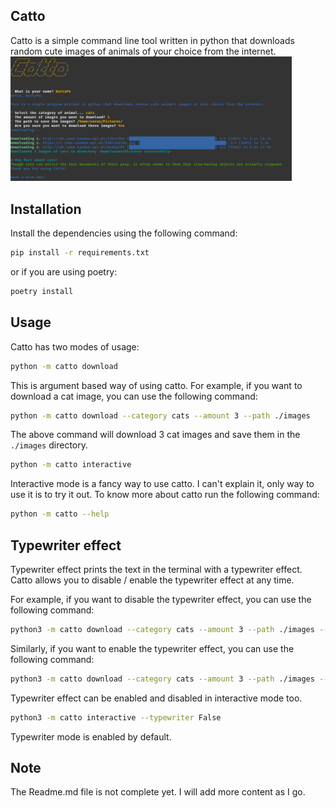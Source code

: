 ## Catto
Catto is a simple command line tool written in python that downloads random cute images of animals of your choice from the internet.
<img src="./gallery/catto_output.png" width=450px></img>

## Installation
Install the dependencies using the following command:
```bash
pip install -r requirements.txt
```
or if you are using poetry:
```bash
poetry install
```

## Usage
Catto has two modes of usage:
```bash
python -m catto download
```
This is argument based way of using catto.
For example, if you want to download a cat image, you can use the following command:
```bash
python -m catto download --category cats --amount 3 --path ./images
```
The above command will download 3 cat images and save them in the `./images` directory.

```bash
python -m catto interactive
```
Interactive mode is a fancy way to use catto. I can't explain it, only way to use it is to try it out.
To know more about catto run the following command:
```bash
python -m catto --help
```

## Typewriter effect
Typewriter effect prints the text in the terminal with a typewriter effect.
Catto allows you to disable / enable the typewriter effect at any time.

For example, if you want to disable the typewriter effect, you can use the following command:
```bash
python3 -m catto download --category cats --amount 3 --path ./images --typewriter False
```

Similarly, if you want to enable the typewriter effect, you can use the following command:
```bash
python3 -m catto download --category cats --amount 3 --path ./images --typewriter True
```

Typewriter effect can be enabled and disabled in interactive mode too.
```bash
python3 -m catto interactive --typewriter False
```

Typewriter mode is enabled by default.

## Note
The Readme.md file is not complete yet. I will add more content as I go.
